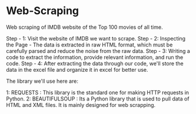 # Web-Scraping
Web scraping of IMDB website of the Top 100 movies of all time.

Step - 1: Visit the website of IMDB we want to scrape.
Step - 2: Inspecting the Page - The data is extracted in raw HTML format, which must be carefully parsed and reduce the noise from the raw data.
Step - 3: Writing a code to extract the information, provide relevant information, and run the code.
Step - 4: After extracting the data through our code, we'll store the data in the excel file and organize it in excel for better use.

The library we'll use here are:

1:  REQUESTS : This library is the standard one for making HTTP requests in Python.
2:  BEAUTIFULSOUP : Its a Python library that is used to pull data of HTML and XML files. It is mainly designed for web scrapping.

